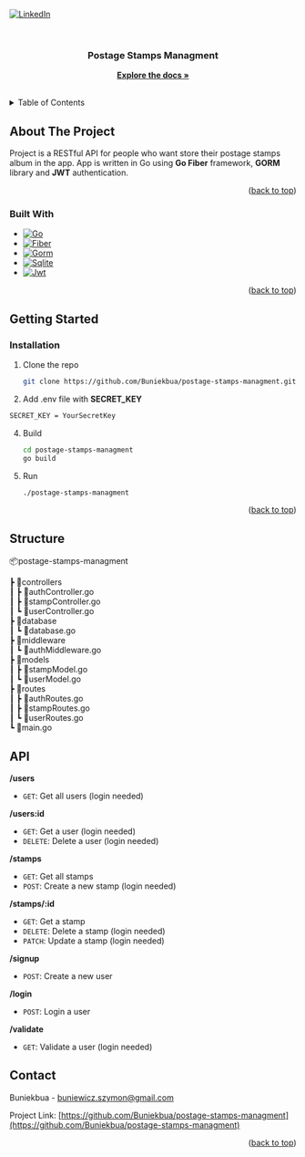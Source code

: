 
<div id="top"></div>


[![LinkedIn][linkedin-shield]][linkedin-url]



<!-- PROJECT LOGO -->
<br />


<h3 align="center">Postage Stamps Managment</h3>

  <p align="center">
    <a href="https://github.com/Buniekbua/postage-stamps-managment"><strong>Explore the docs »</strong></a>
    <br />
    <br />
  </p>
</div>



<!-- TABLE OF CONTENTS -->
<details>
  <summary>Table of Contents</summary>
  <ol>
    <li>
      <a href="#about-the-project">About The Project</a>
      <ul>
        <li><a href="#built-with">Built With</a></li>
      </ul>
    </li>
    <li>
      <a href="#getting-started">Getting Started</a>
      <ul>
        <li><a href="#installation">Installation</a></li>
      </ul>
    </li>
     <li>
      <a href="#structure">Structure</a>
      <ul>
    <li><a href="#contact">Contact</a></li>
  </ol>
</details>



<!-- ABOUT THE PROJECT -->
## About The Project
Project is a RESTful API for people who want store their postage stamps album in the app. 
App is written in Go using **Go Fiber** framework, **GORM** library and **JWT** authentication.

<p align="right">(<a href="#top">back to top</a>)</p>



### Built With

* [![Go][Go.dev]][Go-url]
*  [![Fiber][Gofiber.io]][Fiber-url]
* [![	Gorm][Gorm.io]][Gorm-url]
* [![Sqlite][Sqlite]][Sqlite-url]
* [![Jwt][Jwt]][Jwt-url]

<p align="right">(<a href="#top">back to top</a>)</p>



<!-- GETTING STARTED -->
## Getting Started


### Installation

1. Clone the repo
   ```sh
   git clone https://github.com/Buniekbua/postage-stamps-managment.git
   ```
2. Add .env file with **SECRET_KEY**
```sh
SECRET_KEY = YourSecretKey
```
4. Build
   ```sh
   cd postage-stamps-managment
   go build
   ```
5. Run
   ```sh
   ./postage-stamps-managment
   ```

<p align="right">(<a href="#top">back to top</a>)</p>

<!-- STRUCTURE -->
## Structure

  
📦postage-stamps-managment

 ┣ 📂controllers  
 ┃ ┣ 📜authController.go  
 ┃ ┣ 📜stampController.go  
 ┃ ┗ 📜userController.go  
 ┣ 📂database  
 ┃ ┗ 📜database.go  
 ┣ 📂middleware  
 ┃ ┗ 📜authMiddleware.go  
 ┣ 📂models  
 ┃ ┣ 📜stampModel.go  
 ┃ ┗ 📜userModel.go  
 ┣ 📂routes  
 ┃ ┣ 📜authRoutes.go  
 ┃ ┣ 📜stampRoutes.go  
 ┃ ┗ 📜userRoutes.go  
 ┗ 📜main.go
  
<!-- API -->
## API
**/users**
* ``GET``: Get all users (login needed)

**/users:id**
* ``GET``: Get a user (login needed)
* ``DELETE``: Delete a user (login needed)

**/stamps**
* ``GET``: Get all stamps
* ``POST``: Create a new stamp (login needed)

**/stamps/:id**
* ``GET``: Get a stamp
* ``DELETE``: Delete a stamp (login needed)
* ``PATCH``: Update a stamp (login needed)

**/signup**
* ``POST``: Create a new user

**/login**
* ``POST``: Login a user

**/validate**
* ``GET``: Validate a user (login needed)





<!-- CONTACT -->
## Contact

Buniekbua  - buniewicz.szymon@gmail.com

Project Link: [https://github.com/Buniekbua/postage-stamps-managment](https://github.com/Buniekbua/postage-stamps-managment)

<p align="right">(<a href="#top">back to top</a>)</p>







<!-- MARKDOWN LINKS & IMAGES -->
<!-- https://www.markdownguide.org/basic-syntax/#reference-style-links -->

[linkedin-shield]: https://img.shields.io/badge/-LinkedIn-black.svg?style=for-the-badge&logo=linkedin&colorB=555
[linkedin-url]: https://linkedin.com/in/szymon-buniewicz-612459238
[product-screenshot]: images/screenshot.png
[Go.dev]:https://img.shields.io/badge/Go-00ADD8?style=for-the-badge&logo=go&logoColor=white
[Go-url]:https://go.dev/
[Gofiber.io]:https://img.shields.io/badge/Fiber-08add5?style=for-the-badge&logo=fiber&logoColor=white
[Fiber-url]:https://gofiber.io/
[Gorm.io]: https://img.shields.io/badge/Gorm-157ad3?style=for-the-badge&logo=gorm&logoColor=white
[Gorm-url]: https://gorm.io/
[Sqlite]: https://img.shields.io/badge/Sqlite-003B57?style=for-the-badge&logo=sqlite&logoColor=white
[Sqlite-url]: https://www.sqlite.org/
[Jwt]: https://img.shields.io/badge/Jwt-000000?style=for-the-badge&logo=jsonwebtokens&logoColor=white
[Jwt-url]: https://jwt.io/
